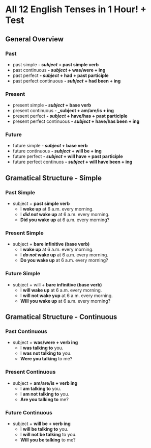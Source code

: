 # All 12 English Tenses in 1 Hour! + Test

## General Overview

### Past
- past simple **- _subject_ +  past simple verb**
- past continuous **- _subject_ +  was/were + ing** 
- past perfect **- _subject_ +  had + past participle** 
- past perfect continuous **- _subject_ + had been + ing**

### Present
* present simple **- _subject_ + base verb** 
* present continuous **- _subject + am/are/is + ing**
* present perfect **- _subject_ + have/has + past participle**
* present perfect continuous **- _subject_ + have/has been + ing**

### Future
+ future simple **- _subject_ + base verb**
+ future continuous **- _subject_ + will be + ing**
+ future perfect **- _subject_ + will have + past participle**
+ future perfect continuos **- _subject_ + will have been + ing**

## Gramatical Structure - Simple

### Past Simple
- subject + **past simple verb**
  * I **woke up** at 6 a.m. every morning.
  * I **_did not_ wake up** at 6 a.m. every morning.
  * **Did you wake up** at 6 a.m. every morning? 

### Present Simple

* subject + **bare infinitive (base verb)**
  - I **wake up** at 6 a.m. every morning.
  - I **_do not_ wake up** at 6 a.m. every morning.
  - **Do you wake up** at 6 a.m. every morning?

### Future Simple

+ subject + will + **bare infinitive (base verb)**
  - I **will wake up** at 6 a.m. every morning.
  - I **will not wake yup** at 6 a.m. every morning.
  - **Will you wake up** at 6 a.m. every morning?

## Gramatical Structure - Continuous

### Past Continuous
- subject + **was/were + verb ing**
  * I **was talking to** you.
  * I **was not talking to** you.
  * **Were you talking** to me?

### Present Continuous
* subject + **am/are/is + verb ing**
  - I **am talking to** you.
  - I **am not talking to** you.
  - **Are you talking to** me?

### Future Continuous
+ subject + **will be + verb ing**
  - I **will be talking to** you.
  - I **will not be talking** to you.
  - **Will you be talking** to me?